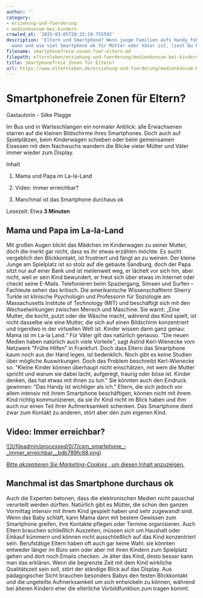 ```yaml
---
author: ''
category:
- erziehung-und-foerderung
- medienkonsum-bei-kindern
crawled_at: '2025-03-05T20:33:19.755592'
description: 'Eltern und Smartphone? Wenn junge Familien aufs Handy fokussiert sind:
  wann und wie viel Smartphone ok für Mütter oder Väter ist, liest Du hier.'
filename: smartphonefreie-zonen-fuer-eltern.md
filepath: elternleben/erziehung-und-foerderung/medienkonsum-bei-kindern/smartphonefreie-zonen-fuer-eltern.md
title: Smartphonefreie Zonen für Eltern?
url: https://www.elternleben.de/erziehung-und-foerderung/medienkonsum-bei-kindern/smartphonefreie-zonen-fuer-eltern/
---
```


#  Smartphonefreie Zonen für Eltern?

Gastautorin - Silke Plagge

Im Bus und in Warteschlangen ein normaler Anblick: alle Erwachsenen starren
auf die kleinen Bildschirme ihres Smartphones. Doch auch auf Spielplätzen,
beim Kinderwagen schieben oder beim gemeinsamen Eisessen mit dem Nachwuchs
wandern die Blicke vieler Mütter und Väter immer wieder zum Display.

Inhalt

1. Mama und Papa im La-la-Land

2. Video: Immer erreichbar?

3. Manchmal ist das Smartphone durchaus ok

Lesezeit: Etwa **3 Minuten**



##  Mama und Papa im La-la-Land

Mit großen Augen blickt das Mädchen im Kinderwagen zu seiner Mutter, doch die
merkt gar nicht, dass es ihr etwas erzählen möchte. Es sucht vergeblich den
Blickkontakt, ist frustriert und fängt an zu weinen. Der kleine Junge am
Spielplatz ist so stolz auf die gebaute Sandburg, doch der Papa sitzt nur auf
einer Bank und ist meilenweit weg, er lächelt vor sich hin, aber nicht, weil
er sein Kind bewundert, er freut sich über etwas im Internet oder checkt seine
E-Mails. Telefonieren beim Spaziergang, Simsen und Surfen – Fachleute sehen
das kritisch. Die amerikanische Wissenschaftlerin Sherry Turkle ist klinische
Psychologin und Professorin für Soziologie am Massachusetts Institute of
Technology (MIT) und beschäftigt sich mit den Wechselwirkungen zwischen Mensch
und Maschine. Sie warnt: „Eine Mutter, die kocht, putzt oder die Wäsche macht,
während das Kind spielt, ist nicht dasselbe wie eine Mutter, die sich auf
einen Bildschirm konzentriert und irgendwo in der virtuellen Welt ist. Kinder
wissen dann ganz genau: Mama ist im La-la Land.“ Für Väter gilt das natürlich
genauso. "Die neuen Medien haben natürlich auch viele Vorteile", sagt Astrid
Kerl-Wienecke vom Netzwerk "Frühe Hilfen" in Frankfurt. Doch dass Eltern das
Smartphone kaum noch aus der Hand legen, ist bedenklich. Noch gibt es keine
Studien über mögliche Auswirkungen. Doch das Problem beschreibt Kerl-Wienecke
so: "Kleine Kinder können überhaupt nicht einschätzen, mit wem die Mutter
spricht und warum sie dabei lacht, aufgeregt, traurig oder böse ist. Kinder
denken, das hat etwas mit ihnen zu tun." Sie könnten auch den Eindruck
gewinnen: "Das Handy ist wichtiger als ich." Eltern, die sich jedoch vor allem
intensiv mit ihrem Smartphone beschäftigen, können nicht mit ihrem Kind
richtig kommunizieren, da sie ihr Kind nicht im Blick haben und ihm auch nur
einen Teil ihrer Aufmerksamkeit schenken. Das Smartphone dient zwar zum
Kontakt zu anderen, stört aber den zum eigenen Kind.

##  Video: Immer erreichbar?

[ ![](/fileadmin/_processed_/0/7/csm_smartphone_-
_immer_erreichbar__bdb789fc68.png) ](javascript:Cookiebot.renew\(\))

[Bitte _akzeptieren Sie Marketing-Cookies_ , um diesen Inhalt
anzuzeigen.](javascript:Cookiebot.renew\(\))

##  Manchmal ist das Smartphone durchaus ok

Auch die Experten betonen, dass die elektronischen Medien nicht pauschal
verurteilt werden dürften. Natürlich gibt es Mütter, die schon den ganzen
Vormittag intensiv mit ihrem Kind gespielt haben und sehr zugewandt sind. Wenn
das Baby schläft, kann Mama dann mit bestem Gewissen zum Smartphone greifen,
ihre Kontakte pflegen oder Termine organisieren. Auch Eltern brauchen
schließlich Auszeiten, müssen sich um Haushalt oder Einkauf kümmern und können
nicht ausschließlich auf das Kind konzentriert sein. Berufstätige Eltern haben
oft auch gar keine Wahl: sie könnten entweder länger im Büro sein oder aber
mit ihren Kindern zum Spielplatz gehen und dort noch Emails checken. Je älter
das Kind, desto besser kann man das erklären. Wenn die begrenzte Zeit mit dem
Kind wirkliche Qualitätszeit sein soll, stört der ständige Blick auf das
Display. Aus pädagogischer Sicht brauchen besonders Babys den festen
Blickkontakt und die ungeteilte Aufmerksamkeit um sich entwickeln zu können,
während bei älteren Kindern eher die elterliche Vorbildfunktion zum tragen
kommt.


